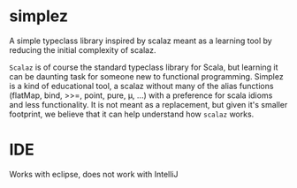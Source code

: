 simplez
=======

A simple typeclass library inspired by scalaz meant as a learning tool by reducing the initial complexity of scalaz.

`Scalaz` is of course the standard typeclass library for Scala, but learning it can be daunting task for someone new to functional programming. Simplez is a kind of educational tool, a scalaz without many of the alias functions (flatMap, bind, >>=, point, pure, &mu;, ...) with a preference for scala idioms and less functionality. It is not meant as a replacement, but given it's smaller footprint, we believe that it can help understand how `scalaz` works.

IDE
===

Works with eclipse, does not work with IntelliJ
